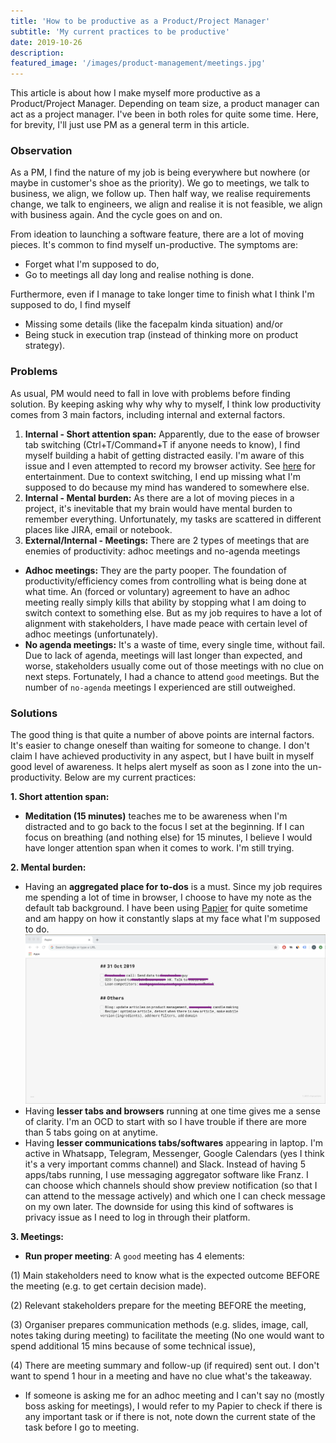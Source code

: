 ```yaml
---
title: 'How to be productive as a Product/Project Manager'
subtitle: 'My current practices to be productive'
date: 2019-10-26
description:
featured_image: '/images/product-management/meetings.jpg'
---
```

This article is about how I make myself more productive as a Product/Project Manager. Depending on team size, a product manager can act as a project manager. I've been in both roles for quite some time. Here, for brevity, I'll just use PM as a general term in this article.

### Observation
As a PM, I find the nature of my job is being everywhere but nowhere (or maybe in customer's shoe as the priority). We go to meetings, we talk to business, we align, we follow up. Then half way, we realise requirements change, we talk to engineers, we align and realise it is not feasible, we align with business again. And the cycle goes on and on.

From ideation to launching a software feature, there are a lot of moving pieces. It's common to find myself un-productive. The symptoms are:
- Forget what I'm supposed to do,
- Go to meetings all day long and realise nothing is done.

Furthermore, even if I manage to take longer time to finish what I think I'm supposed to do, I find myself
- Missing some details (like the facepalm kinda situation) and/or
- Being stuck in execution trap (instead of thinking more on product strategy).

### Problems
As usual, PM would need to fall in love with problems before finding solution. By keeping asking why why why to myself, I think low productivity comes from 3 main factors, including internal and external factors.
1. **Internal - Short attention span:** Apparently, due to the ease of browser tab switching (Ctrl+T/Command+T if anyone needs to know), I find myself building a habit of getting distracted easily. I'm aware of this issue and I even attempted to record my browser activity. See [here](/product-management/2019-09-19-tracking-extension) for entertainment. Due to context switching, I end up missing what I'm supposed to do because my mind has wandered to somewhere else.
2. **Internal - Mental burden:** As there are a lot of moving pieces in a project, it's inevitable that my brain would have mental burden to remember everything. Unfortunately, my tasks are scattered in different places like JIRA, email or notebook.
3. **External/Internal - Meetings:** There are 2 types of meetings that are enemies of productivity: adhoc meetings and no-agenda meetings
- **Adhoc meetings:** They are the party pooper. The foundation of productivity/efficiency comes from controlling what is being done at what time. An (forced or voluntary) agreement to have an adhoc meeting really simply kills that ability by stopping what I am doing to switch context to something else. But as my job requires to have a lot of alignment with stakeholders, I have made peace with certain level of adhoc meetings (unfortunately).
- **No agenda meetings:** It's a waste of time, every single time, without fail. Due to lack of agenda, meetings will last longer than expected, and worse, stakeholders usually come out of those meetings with no clue on next steps. Fortunately, I had a chance to attend `good` meetings. But the number of `no-agenda` meetings I experienced are still outweighed.

### Solutions
The good thing is that quite a number of above points are internal factors. It's easier to change oneself than waiting for someone to change. I don't claim I have achieved productivity in any aspect, but I have built in myself good level of awareness. It helps alert myself as soon as I zone into the un-productivity. Below are my current practices:

**1. Short attention span:**
- **Meditation (15 minutes)** teaches me to be awareness when I'm distracted and to go back to the focus I set at the beginning. If I can focus on breathing (and nothing else) for 15 minutes, I believe I would have longer attention span when it comes to work. I'm still trying.

**2. Mental burden:**
- Having an **aggregated place for to-dos** is a must. Since my job requires me spending a lot of time in browser, I choose to have my note as the default tab background. I have been using [Papier](https://chrome.google.com/webstore/detail/papier/hhjeaokafplhjoogdemakihhdhffacia?hl=en) for quite sometime and am happy on how it constantly slaps at my face what I'm supposed to do.
![](/images/product-management/papier-screenshot.png)
- Having **lesser tabs and browsers** running at one time gives me a sense of clarity. I'm an OCD to start with so I have trouble if there are more than 5 tabs going on at anytime.
- Having **lesser communications tabs/softwares** appearing in laptop. I'm active in Whatsapp, Telegram, Messenger, Google Calendars (yes I think it's a very important comms channel) and Slack. Instead of having 5 apps/tabs running, I use messaging aggregator software like Franz. I can choose which channels should show preview notification (so that I can attend to the message actively) and which one I can check message on my own later. The downside for using this kind of softwares is privacy issue as I need to log in through their platform.

**3. Meetings:**
- **Run proper meeting**: A `good` meeting has 4 elements:

(1) Main stakeholders need to know what is the expected outcome BEFORE the meeting (e.g. to get certain decision made).

(2) Relevant stakeholders prepare for the meeting BEFORE the meeting,

(3) Organiser prepares communication methods (e.g. slides, image, call, notes taking during meeting) to facilitate the meeting (No one would want to spend additional 15 mins because of some technical issue),

(4) There are meeting summary and follow-up (if required) sent out. I don't want to spend 1 hour in a meeting and have no clue what's the takeaway.
- If someone is asking me for an adhoc meeting and I can't say no (mostly boss asking for meetings), I would refer to my Papier to check if there is any important task or if there is not, note down the current state of the task before I go to meeting.
